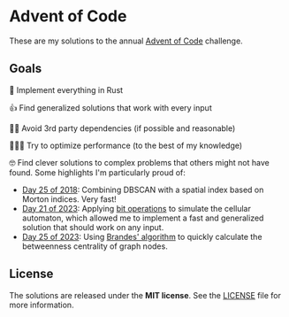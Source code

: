# Advent of Code

These are my solutions to the annual [Advent of Code](https://adventofcode.com)
challenge.

## Goals

🦀 Implement everything in Rust

👍 Find generalized solutions that work with every input

⛓️‍💥 Avoid 3rd party dependencies (if possible and reasonable)

🏃‍♂️‍➡️ Try to optimize performance (to the best of my knowledge)

🤓 Find clever solutions to complex problems that others might not have found.
  Some highlights I'm particularly proud of:
* [Day 25 of 2018](2018/day25/src/main.rs): Combining DBSCAN with a spatial
  index based on Morton indices. Very fast!
* [Day 21 of 2023](2023/day21/src/main.rs): Applying
  [bit operations](2023/day21/src/bitarray.rs) to simulate the cellular
  automaton, which allowed me to implement a fast and generalized solution
  that should work on any input.
* [Day 25 of 2023](2023/day25/src/main.rs): Using
  [Brandes' algorithm](https://doi.org/10.1080/0022250X.2001.9990249) to
  quickly calculate the betweenness centrality of graph nodes.

## License

The solutions are released under the **MIT license**. See the
[LICENSE](LICENSE) file for more information.
